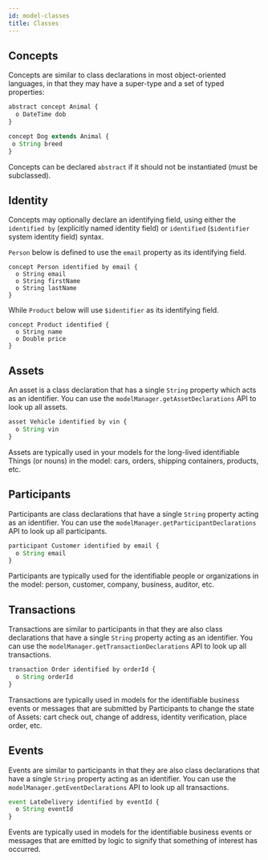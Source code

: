 ```yaml
---
id: model-classes
title: Classes
---
```


## Concepts

Concepts are similar to class declarations in most object-oriented languages, in that they may have a super-type and a set of typed properties:

```js
abstract concept Animal {
  o DateTime dob
}

concept Dog extends Animal {
 o String breed
}
```

Concepts can be declared `abstract` if it should not be instantiated (must be subclassed).

## Identity

Concepts may optionally declare an identifying field, using either the `identified by` (explicitly named identity field) or `identified` (`$identifier` system identity field) syntax.

`Person` below is defined to use the `email` property as its identifying field.

```
concept Person identified by email {
  o String email
  o String firstName
  o String lastName
}
```

While `Product` below will use `$identifier` as its identifying field.

```
concept Product identified {
  o String name
  o Double price
}
```

## Assets

An asset is a class declaration that has a single `String` property which acts as an identifier. You can use the `modelManager.getAssetDeclarations` API to look up all assets.

```js
asset Vehicle identified by vin {
  o String vin
}
```

Assets are typically used in your models for the long-lived identifiable Things (or nouns) in the model: cars, orders, shipping containers, products, etc.

## Participants

Participants are class declarations that have a single `String` property acting as an identifier. You can use the `modelManager.getParticipantDeclarations` API to look up all participants.

```js
participant Customer identified by email {
  o String email
}
```

Participants are typically used for the identifiable people or organizations in the model: person, customer, company, business, auditor, etc.

## Transactions

Transactions are similar to participants in that they are also class declarations that have a single `String` property acting as an identifier. You can use the `modelManager.getTransactionDeclarations` API to look up all transactions.

```js
transaction Order identified by orderId {
  o String orderId
}
```

Transactions are typically used in models for the identifiable business events or messages that are submitted by Participants to change the state of Assets: cart check out, change of address, identity verification, place order, etc.

## Events

Events are similar to participants in that they are also class declarations that have a single `String` property acting as an identifier. You can use the `modelManager.getEventDeclarations` API to look up all transactions.

```js
event LateDelivery identified by eventId {
  o String eventId
}
```

Events are typically used in models for the identifiable business events or messages that are emitted by logic to signify that something of interest has occurred.
